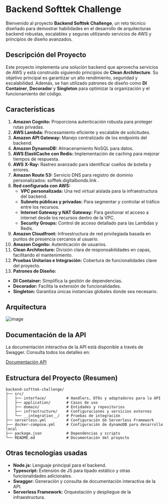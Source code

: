 # Backend Softtek Challenge

Bienvenido al proyecto **Backend Softtek Challenge**, un reto técnico diseñado para demostrar habilidades en el desarrollo de arquitecturas backend robustas, escalables y seguras utilizando servicios de AWS y principios de diseño avanzados.

## Descripción del Proyecto

Este proyecto implementa una solución backend que aprovecha servicios de AWS y está construido siguiendo principios de **Clean Architecture**. Su objetivo principal es garantizar un alto rendimiento, seguridad y escalabilidad. Además, se han utilizado patrones de diseño como **DI Container**, **Decorador** y **Singleton** para optimizar la organización y el funcionamiento del código.

## Características

1. **Amazon Cognito:** Proporciona autenticación robusta para proteger rutas privadas.
2. **AWS Lambda:** Procesamiento eficiente y escalable de solicitudes.
3. **Amazon API Gateway:** Manejo centralizado de los endpoints del backend.
4. **Amazon DynamoDB:** Almacenamiento NoSQL para datos.
5. **AWS ElastiCache con Redis:** Implementación de caching para mejorar tiempos de respuesta.
6. **AWS X-Ray:** Rastreo avanzado para identificar cuellos de botella y errores.
7. **Amazon Route 53:** Servicio DNS para registro de dominio personalizados: sofftek.digitalbonds.link .
8. **Red configurada con AWS:**
   - **VPC personalizada:** Una red virtual aislada para la infraestructura del backend.
   - **Subnets públicas y privadas:** Para segmentar y controlar el tráfico entre los recursos.
   - **Internet Gateway y NAT Gateway:** Para gestionar el acceso a internet desde los recursos dentro de la VPC.
   - **Security Groups:** Control de acceso detallado para las Lambdas y Redis.
9. **Amazon Cloudfront:** Infrsestructura de red privilegiada basada en puntos de presencia cercanos al usuario.
10. **Amazon Cognito:** Autenticación de usuarios.
11. **Clean Architecture:** División clara de responsabilidades en capas, facilitando el mantenimiento.
12. **Pruebas Unitarias e Integración:** Cobertura de funcionalidades clave del proyecto.
13. **Patrones de Diseño:**
   - **DI Container:** Simplifica la gestión de dependencias.
   - **Decorador:** Facilita la extensión de funcionalidades.
   - **Singleton:** Garantiza únicas instancias globales donde sea necesario.

## Arquitectura
![image](https://github.com/user-attachments/assets/e2489cf8-6f94-4178-a10f-70cb784368f2)

## Documentación de la API

La documentación interactiva de la API está disponible a través de Swagger. Consulta todos los detalles en:

[Documentación API](http://swagger-challenge-softtek.s3-website.us-east-2.amazonaws.com)

## Estructura del Proyecto (Resumen)

```plaintext
backend-softtek-challenge/
├── src/
│   ├── interface/         # Handlers, DTOs y adaptadores para la API
│   ├── application/       # Casos de uso
│   ├── domain/            # Entidades y repositorios
│   ├── infrastructure/    # Configuraciones y servicios externos
│   └── __integration__/   # Pruebas de integración
├── serverless.yml         # Configuración de Serverless Framework
├── docker-compose.yml     # Configuración de dynamoDB para desarrollo local
├── package.json           # Dependencias y scripts
└── README.md              # Documentación del proyecto
```

## Otras tecnologías usadas

- **Node.js:** Lenguaje principal para el backend.
- **Typescript:** Extensión de JS para tipado estático y otras funcionalidades adicionales.
- **Swagger:** Generación y consulta de documentación interactiva de la API.
- **Serverless Framework:** Orquestación y despliegue de la infraestructura.

